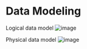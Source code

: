 # Data Modeling

Logical data model
![image](https://user-images.githubusercontent.com/61746700/167315953-c3128b42-b788-4fab-a228-e90fd701b5db.png)


Physical data model
![image](https://user-images.githubusercontent.com/61746700/167315945-38c0242c-edb5-40c9-a224-9c45a1201a99.png)
